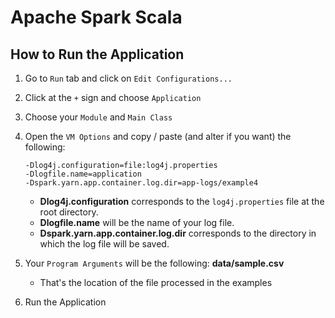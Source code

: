 # Apache Spark Scala

## How to Run the Application

1. Go to `Run` tab and click on `Edit Configurations...`
2. Click at the `+` sign and choose `Application`
3. Choose your `Module` and `Main Class`
4. Open the `VM Options` and copy / paste (and alter if you want) the following:
    ```
    -Dlog4j.configuration=file:log4j.properties
    -Dlogfile.name=application
    -Dspark.yarn.app.container.log.dir=app-logs/example4
    ```
    * **Dlog4j.configuration** corresponds to the `log4j.properties` file at the root directory.
    * **Dlogfile.name** will be the name of your log file.
    * **Dspark.yarn.app.container.log.dir** corresponds to the directory in which the log file will be saved.


5. Your `Program Arguments` will be the following: **data/sample.csv** 
    * That's the location of the file processed in the examples
6. Run the Application

